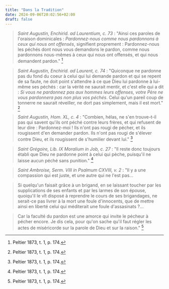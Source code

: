 ```yaml
---
title: "Dans la Tradition"
date: 2024-09-06T20:02:56+02:00
draft: false
---
```



> *Saint Augustin, Enchirid. ad Laurentium, c. 73* : "Ainsi ces paroles de l'oraison dominicales : *Pardonnez-nous comme nous pardonnons à ceux qui nous ont offensés*, signifient proprement : Pardonnez-nous les péchés dont nous vous demandons le pardon, comme nous pardonnons nous-mêmes à ceux qui nous ont offensés, et qui nous demandent pardon." [^1]

[^1]: Peltier 1873, t. 1, p. 174.

> *Saint Augustin, Enchirid. ad Laurent, c. 74* : "Quiconque ne pardonne pas du fond du coeur à celui qui lui demande pardon et qui se repent de sa faute, ne doit point s'attendre à ce que Dieu lui pardonne à lui-même ses péchés : car la vérité ne saurait mentir, et c'est elle qui a dit : *Si vous ne pardonnez pas aux hommes leurs offenses, votre Père ne vous pardonnera pas non plus vos péchés*. Celui qu'un pareil coup de tonnerre ne saurait réveiller, ne dort pas simplement, mais il est mort." [^1]

[^1]: Peltier 1873, t. 1, p. 184.

> *Saint Augustin, Hom. XL, c. 4* : "Combien, hélas, ne s'en trouve-t-il pas qui savent qu'ils ont péché contre leurs frères, et qui refusent de leur dire : Pardonnez-moi ! Ils n'ont pas rougi de pécher, et ils rougissent d'en demander pardon. Ils n'ont pas rougi de s'élever contre Dieu, et ils rougissent de s'humilier devant lui." [^1]

[^1]: Peltier 1873, t. 5, p. 177.

> *Saint Grégoire, Lib. IX Moralium in Job, c. 27* : "Il reste donc toujours établi que Dieu ne pardonne point à celui qui pèche, puisqu'il ne laisse aucun péché sans punition." [^1]

[^1]: Peltier 1873, t. 3, p. 86.

> *Saint Ambroise, Serm. VIII in Psalmum CXVIII, v. 2* : "Il y a une compassion qui est juste, et une autre qui ne l'est pas...

> Si quelqu'un faisait grâce à un brigand, en se laissant toucher par les supplications de ses enfants et par les larmes de son épouse, quoiqu'il le vît disposé à reprendre le cours de ses brigandages, ne serait-ce pas livrer à la mort une foule d'innocents, que de mettre ainsi en liberté celui qui méditerait une foule d'assasinats ?...

> Car la faculté du pardon est une amorce qui invite le pécheur à pécher encore. Je dis cela, pour qu'on sache qu'il faut régler les actes de miséricorde sur la parole de Dieu et sur la raison." [^1]

[^1]: Peltier 1873, t. 4, p. 82.

